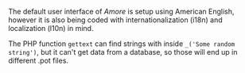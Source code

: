 The default user interface of *Amore* is setup using American English, however it is also being coded with internationalization (i18n) and localization (l10n) in mind.

The PHP function `gettext` can find strings with inside `_('Some random string')`, but it can't get data from a database, so those will end up in different .pot files.

